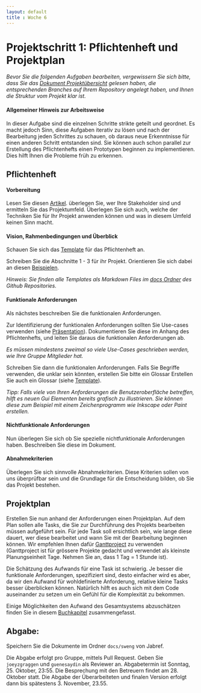 ```yaml
---
layout: default
title : Woche 6
---
```

# Projektschritt 1: Pflichtenheft und Projektplan


*Bevor Sie die folgenden Aufgaben bearbeiten, vergewissern Sie sich bitte, dass Sie das [Dokument Projektübersicht](../project-summary.html) gelesen haben, die entsprechenden Branches auf Ihrem Repository angelegt haben, und Ihnen die Struktur vom Projekt klar ist.*

#### Allgemeiner Hinweis zur Arbeitsweise

In dieser Aufgabe sind die einzelnen Schritte strikte geteilt und geordnet. Es macht jedoch Sinn, diese Aufgaben iterativ zu lösen und nach der Bearbeitung jeden Schrittes zu schauen, ob daraus neue Erkenntnisse für einen anderen Schritt entstanden sind. Sie können auch schon parallel zur Erstellung des Pflichtenhefts einen Prototypen beginnen zu implementieren. Dies hilft Ihnen die Probleme früh zu erkennen. 

## Pflichtenheft

#### Vorbereitung
Lesen Sie diesen [Artikel](https://adam.unibas.ch/goto_adam_file_1059779_download.html). überlegen Sie, wer Ihre Stakeholder sind und ermitteln Sie das Projektumfeld. Überlegen Sie sich auch, welche der Techniken Sie für Ihr Projekt anwenden können und was in diesem Umfeld keinen Sinn macht. 

#### Vision, Rahmenbedingungen und Überblick

Schauen Sie sich das [Template](../templates/pflichtenheft-template.html) für das Pflichtenheft an. 

Schreiben Sie die Abschnitte 1 - 3 für ihr Projekt. Orientieren Sie sich dabei an diesen [Beispielen](https://adam.unibas.ch/goto_adam_file_1019350_download.html).

*Hinweis: Sie finden alle Templates als Markdown Files im [docs Ordner](https://github.com/unibas-marcelluethi/software-engineering/tree/master/docs/project) des Github Repositories.*


#### Funktionale Anforderungen 

Als nächstes beschreiben Sie die funktionalen Anforderungen. 

Zur Identifizierung der funktionalen Anforderungen sollten Sie Use-cases verwenden (siehe [Präsentation](../../week6/slides/use-cases.html)). Dokumentieren Sie diese im Anhang des Pflichtenhefts, und leiten Sie daraus die funktionalen Anforderungen ab. 

*Es müssen mindestens zweimal so viele Use-Cases geschrieben werden, wie Ihre Gruppe Mitglieder hat.*

Schreiben Sie dann die funktionalen Anforderungen. Falls Sie Begriffe verwenden, die unklar sein könnten, erstellen Sie bitte ein Glossar Erstellen Sie auch ein Glossar (siehe [Template](../templates/glossar.html)).

*Tipp: Falls viele von Ihren Anforderungen die Benutzeroberfläche betreffen, hilft es neuen Gui Elementen bereits grafisch zu illustrieren. Sie können diese zum Beispiel mit einem 
Zeichenprogramm wie Inkscape oder Paint erstellen.*



#### Nichtfunktionale Anforderungen

Nun überlegen Sie sich ob Sie spezielle nichtfunktionale Anforderungen haben. Beschreiben Sie diese im Dokument. 

#### Abnahmekriterien
Überlegen Sie sich sinnvolle Abnahmekriterien. Diese Kriterien sollen von uns überprüfbar sein und die Grundlage für die Entscheidung bilden,
ob Sie das Projekt bestehen. 

## Projektplan 

Erstellen Sie nun anhand der Anforderungen einen Projektplan. Auf dem Plan sollen alle Tasks, die Sie zur Durchführung des Projekts bearbeiten müssen aufgeführt sein. Für jede Task soll ersichtlich sein, wie lange diese dauert, wer diese bearbeitet und wann Sie mit der Bearbeitung beginnen 
können. Wir empfehlen Ihnen dafür [Ganttproject](https://www.ganttproject.biz/) zu verwenden (Ganttproject ist für grössere Projekte gedacht und verwendet als kleinste Planungseinheit Tage. Nehmen Sie an, dass 1 Tag = 1 Stunde ist).

Die Schätzung des Aufwands für eine Task ist schwierig. Je besser die funktionale Anforderungen, spezifiziert sind, desto einfacher wird es aber, da wir den Aufwand für wohldefinierte Anforderung, 
relative kleine Tasks besser überblicken können. Natürlich hilft es auch sich mit dem Code auseinander zu setzen  um ein Gefühl für die Komplexität zu bekommen. 

 Einige Möglichkeiten den Aufwand des Gesamtsystems abzuschätzen finden Sie in diesem [Buchkapitel](https://adam.unibas.ch/goto_adam_file_1059784_download.html) zusammengefasst. 


## Abgabe: 
Speichern Sie die Dokumente im Ordner ```docs/sweng``` von Jabref.

Die Abgabe erfolgt pro Gruppe, mittels Pull Request. Geben Sie ```joeyzgraggen``` und ```guenesaydin``` als Reviewer an. Abgabetermin ist Sonntag, 25. Oktober, 23:55. 
Die Besprechung mit den Betreuern findet am 28. Oktober statt. 
Die Abgabe der Überarbeiteten und finalen Version erfolgt dann bis spätestens 3. November, 23.55.  
